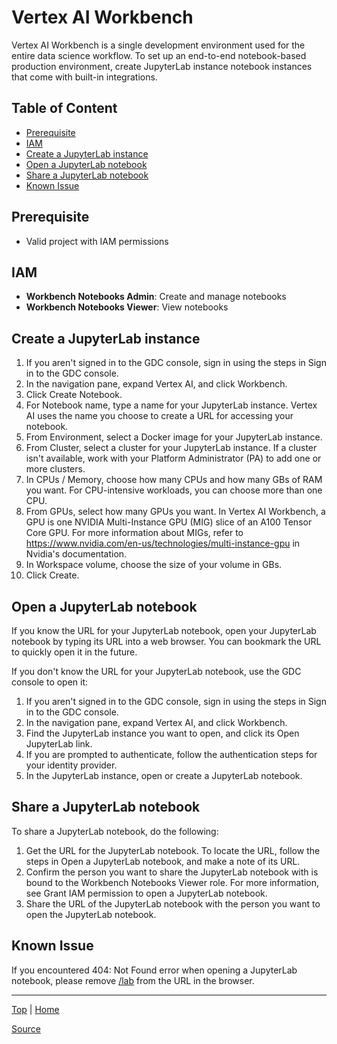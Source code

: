 # Vertex AI Workbench

Vertex AI Workbench is a single development environment used for the entire data science workflow. To set up an end-to-end notebook-based production environment, create JupyterLab instance notebook instances that come with built-in integrations.

## Table of Content
- [Prerequisite](#prerequisite)
- [IAM](#iam)
- [Create a JupyterLab instance](#create-a-jupyterlab-instance)
- [Open a JupyterLab notebook](#open-a-jupyterlab-notebook)
- [Share a JupyterLab notebook](#share-a-jupyterlab-notebook)
- [Known Issue](#known-issue)

## Prerequisite
- Valid project with IAM permissions

## IAM
- **Workbench Notebooks Admin**: Create and manage notebooks
- **Workbench Notebooks Viewer**: View notebooks

## Create a JupyterLab instance
1. If you aren't signed in to the GDC console, sign in using the steps in Sign in to the GDC console.
2. In the navigation pane, expand Vertex AI, and click Workbench.
3. Click Create Notebook.
4. For Notebook name, type a name for your JupyterLab instance. Vertex AI uses the name you choose to create a URL for accessing your notebook.
5. From Environment, select a Docker image for your JupyterLab instance.
6. From Cluster, select a cluster for your JupyterLab instance. If a cluster isn't available, work with your Platform Administrator (PA) to add one or more clusters.
7. In CPUs / Memory, choose how many CPUs and how many GBs of RAM you want. For CPU-intensive workloads, you can choose more than one CPU.
8. From GPUs, select how many GPUs you want. In Vertex AI Workbench, a GPU is one NVIDIA Multi-Instance GPU (MIG) slice of an A100 Tensor Core GPU. For more information about MIGs, refer to https://www.nvidia.com/en-us/technologies/multi-instance-gpu in Nvidia's documentation.
9. In Workspace volume, choose the size of your volume in GBs.
10. Click Create.

## Open a JupyterLab notebook
If you know the URL for your JupyterLab notebook, open your JupyterLab notebook by typing its URL into a web browser. You can bookmark the URL to quickly open it in the future.

If you don't know the URL for your JupyterLab notebook, use the GDC console to open it:

1. If you aren't signed in to the GDC console, sign in using the steps in Sign in to the GDC console.
2. In the navigation pane, expand Vertex AI, and click Workbench.
3. Find the JupyterLab instance you want to open, and click its Open JupyterLab link.
4. If you are prompted to authenticate, follow the authentication steps for your identity provider.
5. In the JupyterLab instance, open or create a JupyterLab notebook.

## Share a JupyterLab notebook
To share a JupyterLab notebook, do the following:
1. Get the URL for the JupyterLab notebook. To locate the URL, follow the steps in Open a JupyterLab notebook, and make a note of its URL.
2. Confirm the person you want to share the JupyterLab notebook with is bound to the Workbench Notebooks Viewer role. For more information, see Grant IAM permission to open a JupyterLab notebook.
3. Share the URL of the JupyterLab notebook with the person you want to open the JupyterLab notebook.

## Known Issue
If you encountered 404: Not Found error when opening a JupyterLab notebook, please remove [/lab]() from the URL in the browser.

---
[Top](#) | [Home](/README.md)

[Source](https://cloud.google.com/distributed-cloud/hosted/docs/latest/gdch/application/ao-user/vertex-ai-workbench)
